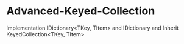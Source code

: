 # Advanced-Keyed-Collection
Implementation IDictionary&lt;TKey, TItem> and IDictionary and Inherit KeyedCollection&lt;TKey, TItem>

